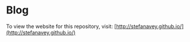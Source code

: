 # Blog

To view the website for this repository, visit:
[http://stefanavey.github.io/](http://stefanavey.github.io/)

